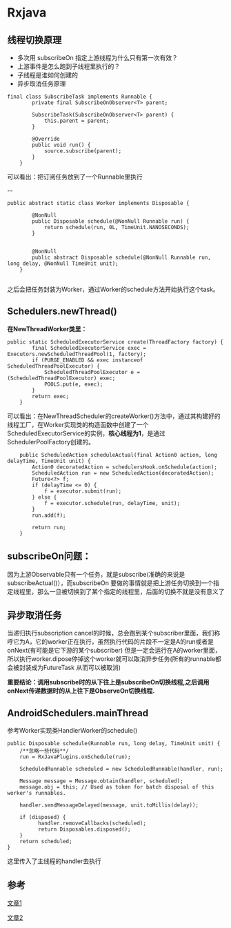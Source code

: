 Rxjava 
===


## 线程切换原理

* 多次用 subscribeOn 指定上游线程为什么只有第一次有效？
* 上游事件是怎么跑到子线程里执行的？
* 子线程是谁如何创建的
* 异步取消任务原理


```
final class SubscribeTask implements Runnable {
        private final SubscribeOnObserver<T> parent;

        SubscribeTask(SubscribeOnObserver<T> parent) {
            this.parent = parent;
        }

        @Override
        public void run() {
            source.subscribe(parent);
        }
    }

```

可以看出：把订阅任务放到了一个Runnable里执行

--

```
public abstract static class Worker implements Disposable {
  
        @NonNull
        public Disposable schedule(@NonNull Runnable run) {
            return schedule(run, 0L, TimeUnit.NANOSECONDS);
        }

  
        @NonNull
        public abstract Disposable schedule(@NonNull Runnable run, long delay, @NonNull TimeUnit unit);        
    }


```
之后会把任务封装为Worker，通过Worker的schedule方法开始执行这个task。


## Schedulers.newThread()
**在NewThreadWorker类里：**


```
public static ScheduledExecutorService create(ThreadFactory factory) {
        final ScheduledExecutorService exec = Executors.newScheduledThreadPool(1, factory);
        if (PURGE_ENABLED && exec instanceof ScheduledThreadPoolExecutor) {
            ScheduledThreadPoolExecutor e = (ScheduledThreadPoolExecutor) exec;
            POOLS.put(e, exec);
        }
        return exec;
    }

```

可以看出：在NewThreadScheduler的createWorker()方法中，通过其构建好的线程工厂，在Worker实现类的构造函数中创建了一个ScheduledExecutorService的实例，**核心线程为1**，是通过SchedulerPoolFactory创建的。

```
    public ScheduledAction scheduleActual(final Action0 action, long delayTime, TimeUnit unit) {
        Action0 decoratedAction = schedulersHook.onSchedule(action);
        ScheduledAction run = new ScheduledAction(decoratedAction);
        Future<?> f;
        if (delayTime <= 0) {
            f = executor.submit(run);
        } else {
            f = executor.schedule(run, delayTime, unit);
        }
        run.add(f);

        return run;
    }
```

## subscribeOn问题： 
因为上游Observable只有一个任务，就是subscribe(准确的来说是subscribeActual()），而subscribeOn 要做的事情就是把上游任务切换到一个指定线程里，那么一旦被切换到了某个指定的线程里，后面的切换不就是没有意义了

## 异步取消任务
当递归执行subscription cancel的时候，总会跑到某个subscriber里面，我们称呼它为A，它的worker正在执行，虽然执行代码的片段不一定是A的run或者是onNext(有可能是它下游的某个subscriber) 但是一定会运行在A的worker里面，所以执行worker.dipose停掉这个worker就可以取消异步任务(所有的runnable都会被封装成为FutureTask 从而可以被取消)


**重要结论：调用subscribe时的从下往上是subscribeOn切换线程,之后调用onNext传递数据时的从上往下是ObserveOn切换线程.**


## AndroidSchedulers.mainThread

参考Worker实现类HandlerWorker的schedule()

```
public Disposable schedule(Runnable run, long delay, TimeUnit unit) {
    /**忽略一些代码**/
    run = RxJavaPlugins.onSchedule(run);

    ScheduledRunnable scheduled = new ScheduledRunnable(handler, run);

    Message message = Message.obtain(handler, scheduled);
    message.obj = this; // Used as token for batch disposal of this worker's runnables.

    handler.sendMessageDelayed(message, unit.toMillis(delay));

    if (disposed) {
          handler.removeCallbacks(scheduled);
          return Disposables.disposed();
    }
    return scheduled;
}

```

这里传入了主线程的handler去执行

## 参考
[文章1](https://www.jianshu.com/p/3dd582bb10cc)

[文章2](https://www.jianshu.com/p/7ab1049c3ea6)

